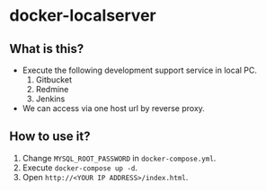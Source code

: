 # docker-localserver

## What is this?

- Execute the following development support service in local PC.
  1. Gitbucket
  1. Redmine
  1. Jenkins
- We can access via one host url by reverse proxy.

## How to use it?

1. Change `MYSQL_ROOT_PASSWORD` in `docker-compose.yml`.
1. Execute `docker-compose up -d`.
1. Open `http://<YOUR IP ADDRESS>/index.html`.
